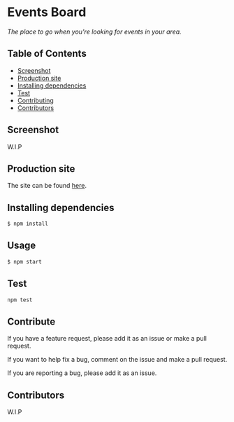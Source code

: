 # Events Board
*The place to go when you're looking for events in your area.*

## Table of Contents

- [Screenshot](#screenshot)
- [Production site](#production-site)
- [Installing dependencies](#installing-dependencies)
- [Test](#test)
- [Contributing](#contribute)
- [Contributors](#contributors)

## Screenshot
W.I.P

## Production site

The site can be found [here](https://hristovcodes.github.io/Events-Board/).

## Installing dependencies

```sh
$ npm install
```

## Usage

```sh
$ npm start
```

## Test

``` sh
npm test
```

## Contribute

If you have a feature request, please add it as an issue or make a pull request.

If you want to help fix a bug, comment on the issue and make a pull request.

If you are reporting a bug, please add it as an issue.

## Contributors
W.I.P
